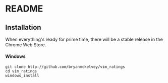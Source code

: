 README
======


Installation
------------

When everything's ready for prime time, there will be a stable release in the
Chrome Web Store.

#### Windows

    git clone http://github.com/bryanmckelvey/vim_ratings
    cd vim_ratings
    windows_install
